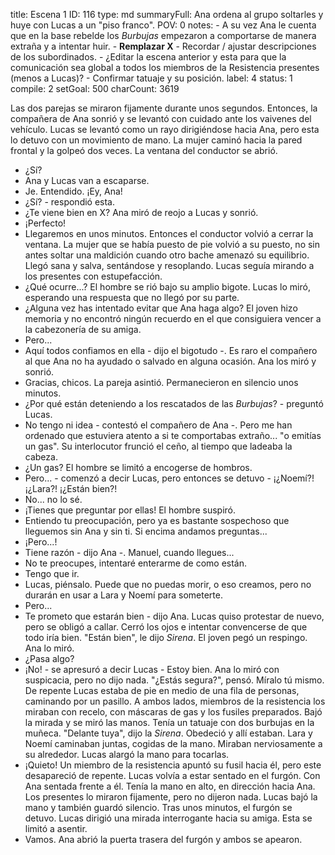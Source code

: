 title:          Escena 1
ID:             116
type:           md
summaryFull:    Ana ordena al grupo soltarles y huye con Lucas a un "piso franco".
POV:            0
notes:          - A su vez Ana le cuenta que en la base rebelde los *Burbujas* empezaron a comportarse de manera extraña y a intentar huir.
                - **Remplazar X**
                - Recordar / ajustar descripciones de los subordinados.
                - ¿Editar la escena anterior y esta para que la comunicación sea global a todos los miembros de la Resistencia presentes (menos a Lucas)?
                - Confirmar tatuaje y su posición.
label:          4
status:         1
compile:        2
setGoal:        500
charCount:      3619


Las dos parejas se miraron fijamente durante unos segundos.
Entonces, la compañera de Ana sonrió y se levantó con cuidado ante los vaivenes del vehículo.
Lucas se levantó como un rayo dirigiéndose hacia Ana, pero esta lo detuvo con un movimiento de mano.
La mujer caminó hacia la pared frontal y la golpeó dos veces. La ventana del conductor se abrió.
- ¿Sí?
- Ana y Lucas van a escaparse.
- Je. Entendido. ¡Ey, Ana!
- ¿Sí? - respondió esta.
- ¿Te viene bien en X?
Ana miró de reojo a Lucas y sonrió.
- ¡Perfecto!
- Llegaremos en unos minutos.
Entonces el conductor volvió a cerrar la ventana.
La mujer que se había puesto de pie volvió a su puesto, no sin antes soltar una maldición cuando otro bache amenazó su equilibrio. Llegó sana y salva, sentándose y resoplando.
Lucas seguía mirando a los presentes con estupefacción.
- ¿Qué ocurre...?
El hombre se rió bajo su amplio bigote.
Lucas lo miró, esperando una respuesta que no llegó por su parte.
- ¿Alguna vez has intentado evitar que Ana haga algo?
El joven hizo memoria y no encontró ningún recuerdo en el que consiguiera vencer a la cabezonería de su amiga.
- Pero...
- Aquí todos confiamos en ella - dijo el bigotudo -. Es raro el compañero al que Ana no ha ayudado o salvado en alguna ocasión.
Ana los miró y sonrió.
- Gracias, chicos.
La pareja asintió.
Permanecieron en silencio unos minutos.
- ¿Por qué están deteniendo a los rescatados de las *Burbujas*? - preguntó Lucas.
- No tengo ni idea - contestó el compañero de Ana -. Pero me han ordenado que estuviera atento a si te comportabas extraño... "o emitías un gas".
Su interlocutor frunció el ceño, al tiempo que ladeaba la cabeza.
- ¿Un gas?
El hombre se limitó a encogerse de hombros.
- Pero... - comenzó a decir Lucas, pero entonces se detuvo - ¡¿Noemí?! ¡¿Lara?! ¡¿Están bien?!
- No... no lo sé.
- ¡Tienes que preguntar por ellas!
El hombre suspiró.
- Entiendo tu preocupación, pero ya es bastante sospechoso que lleguemos sin Ana y sin ti. Si encima andamos preguntas...
- ¡Pero...!
- Tiene razón - dijo Ana -. Manuel, cuando llegues...
- No te preocupes, intentaré enterarme de como están.
- Tengo que ir.
- Lucas, piénsalo. Puede que no puedas morir, o eso creamos, pero no durarán en usar a Lara y Noemí para someterte.
- Pero...
- Te prometo que estarán bien - dijo Ana.
Lucas quiso protestar de nuevo, pero se obligó a callar. Cerró los ojos e intentar convencerse de que todo iría bien.
"Están bien", le dijo *Sirena*.
El joven pegó un respingo. Ana lo miró.
- ¿Pasa algo?
- ¡No! - se apresuró a decir Lucas - Estoy bien.
Ana lo miró con suspicacia, pero no dijo nada.
"¿Estás segura?", pensó.
Míralo tú mismo.
De repente Lucas estaba de pie en medio de una fila de personas, caminando por un pasillo. A ambos lados, miembros de la resistencia los miraban con recelo, con máscaras de gas y los fusiles preparados.
Bajó la mirada y se miró las manos. Tenía un tatuaje con dos burbujas en la muñeca.
"Delante tuya", dijo la *Sirena*.
Obedeció y allí estaban. Lara y Noemí caminaban juntas, cogidas de la mano. Miraban nerviosamente a su alrededor.
Lucas alargó la mano para tocarlas.
- ¡Quieto!
Un miembro de la resistencia apuntó su fusil hacia él, pero este desapareció de repente.
Lucas volvía a estar sentado en el furgón. Con Ana sentada frente a él.
Tenía la mano en alto, en dirección hacia Ana.
Los presentes lo miraron fijamente, pero no dijeron nada.
Lucas bajó la mano y también guardó silencio.
Tras unos minutos, el furgón se detuvo.
Lucas dirigió una mirada interrogante hacia su amiga. Esta se limitó a asentir.
- Vamos.
Ana abrió la puerta trasera del furgón y ambos se apearon.